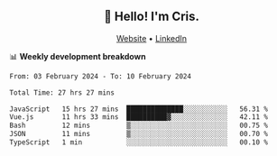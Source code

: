 
<h2 align="center">👋 Hello! I'm Cris.</h2>
<p align="center">
  <a href="https://www.criscunas.dev">Website</a> •
  <a href="https://www.linkedin.com/in/cristophercunas/">LinkedIn</a> 
</p>


📊 **Weekly development breakdown**
<!--START_SECTION:waka-->

```txt
From: 03 February 2024 - To: 10 February 2024

Total Time: 27 hrs 27 mins

JavaScript   15 hrs 27 mins  ██████████████░░░░░░░░░░░   56.31 %
Vue.js       11 hrs 33 mins  ██████████▓░░░░░░░░░░░░░░   42.11 %
Bash         12 mins         ▒░░░░░░░░░░░░░░░░░░░░░░░░   00.75 %
JSON         11 mins         ▒░░░░░░░░░░░░░░░░░░░░░░░░   00.70 %
TypeScript   1 min           ░░░░░░░░░░░░░░░░░░░░░░░░░   00.10 %
```

<!--END_SECTION:waka-->
